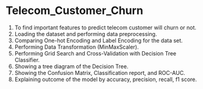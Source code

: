 # Telecom_Customer_Churn
  1. To find important features to predict telecom customer will churn or not.
  2. Loading the dataset and performing data preprocessing.
  3. Comparing One-hot Encoding and Label Encoding for the data set.
  4. Performing Data Transformation (MinMaxScaler).
  5. Performing Grid Search and Cross-Validation with Decision Tree Classifier.
  6. Showing a tree diagram of the Decision Tree.
  7. Showing the Confusion Matrix, Classification report, and ROC-AUC.
  8. Explaining outcome of the model by accuracy, precision, recall, f1 score.
